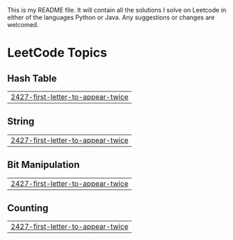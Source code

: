 This is my README file.
It will contain all the solutions I solve on Leetcode in either of the languages Python or Java.
Any suggestions or changes are welcomed.

<!---LeetCode Topics Start-->
# LeetCode Topics
## Hash Table
|  |
| ------- |
| [2427-first-letter-to-appear-twice](https://github.com/shreyasda/Leetcode-Solutions/tree/master/2427-first-letter-to-appear-twice) |
## String
|  |
| ------- |
| [2427-first-letter-to-appear-twice](https://github.com/shreyasda/Leetcode-Solutions/tree/master/2427-first-letter-to-appear-twice) |
## Bit Manipulation
|  |
| ------- |
| [2427-first-letter-to-appear-twice](https://github.com/shreyasda/Leetcode-Solutions/tree/master/2427-first-letter-to-appear-twice) |
## Counting
|  |
| ------- |
| [2427-first-letter-to-appear-twice](https://github.com/shreyasda/Leetcode-Solutions/tree/master/2427-first-letter-to-appear-twice) |
<!---LeetCode Topics End-->